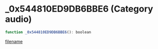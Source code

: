 # _0x544810ED9DB6BBE6 (Category audio)

```js
function _0x544810ED9DB6BBE6(): boolean
```

[filename](_0x544810ED9DB6BBE6_m.md ':include')